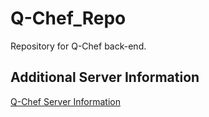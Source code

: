 # Q-Chef_Repo
Repository for Q-Chef back-end.


## Additional Server Information
[Q-Chef Server Information](https://docs.google.com/document/d/1VyjnRKb40jeQcUa-YS9IAubKRYzWB2Fcq5wjjBjMfUs/view#heading=h.igjipp48im7v)
